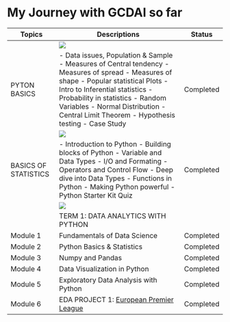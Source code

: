 # My Journey with GCDAI so far

| **Topics**  | **Descriptions**  | **Status**  |
| ------------ | ------------ | ------------ |
||![](https://www.bytelion.com/wp-content/uploads/2015/12/python-banner.png)||
| PYTON BASICS  |  - Data issues, Population & Sample - Measures of Central tendency - Measures of spread - Measures of shape - Popular statistical Plots - Intro to Inferential statistics - Probability in statistics - Random Variables - Normal Distribution - Central Limit Theorem - Hypothesis testing - Case Study |  Completed |
||![](https://media.koganpage.com/media/project_kp/image/mrs_e_statstraining_kp-web.jpg)||
| BASICS OF STATISTICS |  - Introduction to Python - Building blocks of Python - Variable and Data Types - I/O and Formating - Operators and Control Flow - Deep dive into Data Types - Functions in Python - Making Python powerful - Python Starter Kit Quiz | Completed  |
||![](https://miro.medium.com/max/2560/1*Ptv1_9wX9O2Rm2IBklyufw.png)||
||TERM 1: DATA ANALYTICS WITH PYTHON|||
|Module 1|Fundamentals of Data Science|Completed|
|Module 2|Python Basics & Statistics|Completed|
|Module 3|Numpy and Pandas|Completed|
|Module 4|Data Visualization in Python|Completed|
|Module 5|Exploratory Data Analysis with Python|Completed|
|Module 6|EDA PROJECT 1: [European Premier League][EDA1]|Completed|

[EDA1]: https://github.com/users/chakrabortyraju/projects/1 "EDA Project"

